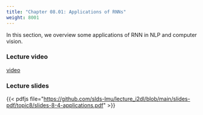 ```yaml
---
title: "Chapter 08.01: Applications of RNNs"
weight: 8001
---
```

In this section, we overview some applications of RNN in NLP and computer vision.

<!--more-->

### Lecture video

[video](https://drive.google.com/file/d/1rMC_xJDXQ0ZdpdNESCNCJ-J4c7ffediH/view?usp=sharing)

### Lecture slides

{{< pdfjs file="https://github.com/slds-lmu/lecture_i2dl/blob/main/slides-pdf/topic8/slides-8-4-applications.pdf" >}}
